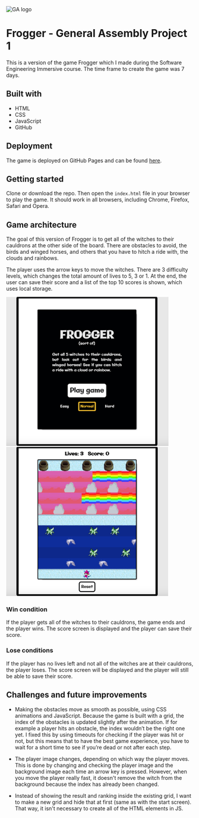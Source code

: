 <img src="GAlogo.png" alt="GA logo">

# Frogger - General Assembly Project 1
This is a version of the game Frogger which I made during the Software Engineering Immersive course. The time frame to create the game was 7 days. 

## Built with
* HTML
* CSS 
* JavaScript
* GitHub

## Deployment
The game is deployed on GitHub Pages and can be found [here](https://didemertens.github.io/sei-project-1/).

## Getting started
Clone or download the repo. Then open the `index.html` file in your browser to play the game. It should work in all browsers, including Chrome, Firefox, Safari and Opera.

## Game architecture
The goal of this version of Frogger is to get all of the witches to their cauldrons at the other side of the board. There are obstacles to avoid, the birds and winged horses, and others that you have to hitch a ride with, the clouds and rainbows.  

The player uses the arrow keys to move the witches. There are 3 difficulty levels, which changes the total amount of lives to 5, 3 or 1. At the end, the user can save their score and a list of the top 10 scores is shown, which uses local storage.

<img src="/assets/frogger-scr-1.png" alt="Frogger game play screenshot" height="400"/> <img src="/assets/frogger-scr-2.png" alt="Frogger game play screenshot" height="400"/>

### Win condition
If the player gets all of the witches to their cauldrons, the game ends and the player wins. The score screen is displayed and the player can save their score.

### Lose conditions
If the player has no lives left and not all of the witches are at their cauldrons, the player loses. The score screen will be displayed and the player will still be able to save their score.


## Challenges and future improvements
* Making the obstacles move as smooth as possible, using CSS animations and JavaScript. Because the game is built with a grid, the index of the obstacles is updated slightly after the animation. If for example a player hits an obstacle, the index wouldn’t be the right one yet. I fixed this by using timeouts for checking if the player was hit or not, but this means that to have the best game experience, you have to wait for a short time to see if you’re dead or not after each step.

* The player image changes, depending on which way the player moves. This is done by changing and checking the player image and the background image each time an arrow key is pressed. However, when you move the player really fast, it doesn't remove the witch from the background because the index has already been changed.

* Instead of showing the result and ranking inside the existing grid, I want to make a new grid and hide that at first (same as with the start screen). That way, it isn't necessary to create all of the HTML elements in JS.